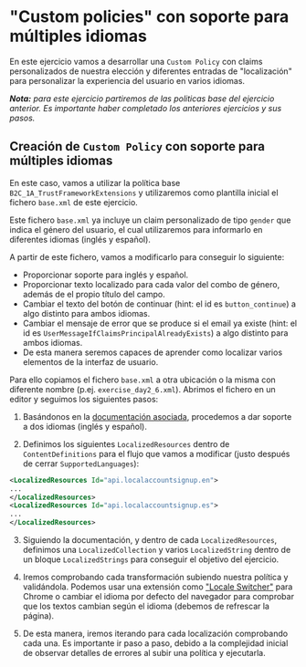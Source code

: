 # "Custom policies" con soporte para múltiples idiomas

En este ejercicio vamos a desarrollar una `Custom Policy` con claims personalizados de nuestra elección y diferentes entradas de "localización" para personalizar la experiencia del usuario en varios idiomas.

_**Nota:** para este ejercicio partiremos de las politicas base del ejercicio anterior. Es importante haber completado los anteriores ejercicios y sus pasos._


## Creación de `Custom Policy` con soporte para múltiples idiomas

En este caso, vamos a utilizar la política base `B2C_1A_TrustFrameworkExtensions` y utilizaremos como plantilla inicial el fichero
`base.xml` de este ejercicio.

Este fichero `base.xml` ya incluye un claim personalizado de tipo `gender` que indica el género del usuario, el cual utilizaremos para informarlo en diferentes idiomas (inglés y español).

A partir de este fichero, vamos a modificarlo para conseguir lo siguiente:
- Proporcionar soporte para inglés y español.
- Proporcionar texto localizado para cada valor del combo de género, además de el propio título del campo.
- Cambiar el texto del botón de continuar (hint: el id es `button_continue`) a algo distinto para ambos idiomas.
- Cambiar el mensaje de error que se produce si el email ya existe (hint: el id es `UserMessageIfClaimsPrincipalAlreadyExists`) a algo distinto para ambos idiomas.
- De esta manera seremos capaces de aprender como localizar varios elementos de la interfaz de usuario.

Para ello copiamos el fichero `base.xml` a otra ubicación o la misma con diferente nombre (p.ej. `exercise_day2_6.xml`).
Abrimos el fichero en un editor y seguimos los siguientes pasos:

1. Basándonos en la [documentación asociada](https://learn.microsoft.com/en-us/azure/active-directory-b2c/localization), procedemos a dar soporte a dos idiomas (inglés y español).

2. Definimos los siguientes `LocalizedResources` dentro de `ContentDefinitions` para el flujo que vamos a modificar (justo después de cerrar `SupportedLanguages`):

```xml
<LocalizedResources Id="api.localaccountsignup.en">
...
</LocalizedResources>
<LocalizedResources Id="api.localaccountsignup.es">
...
</LocalizedResources>
```

3. Siguiendo la documentación, y dentro de cada `LocalizedResources`, definimos una `LocalizedCollection` y varios `LocalizedString` dentro de un bloque `LocalizedStrings` para conseguir el objetivo del ejercicio.

3. Iremos comprobando cada transformación subiendo nuestra política y validándola. Podemos usar una extensión como ["Locale Switcher"](https://chrome.google.com/webstore/detail/locale-switcher/kngfjpghaokedippaapkfihdlmmlafcc) para Chrome o cambiar el idioma por defecto del navegador para comprobar que los textos cambian según el idioma (debemos de refrescar la página).

4. De esta manera, iremos iterando para cada localización comprobando cada una. Es importante ir paso a paso, debido a la complejidad inicial de observar detalles de errores al subir una política y ejecutarla.
